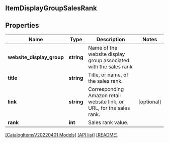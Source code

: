 ## ItemDisplayGroupSalesRank

## Properties

Name | Type | Description | Notes
------------ | ------------- | ------------- | -------------
**website_display_group** | **string** | Name of the website display group associated with the sales rank |
**title** | **string** | Title, or name, of the sales rank. |
**link** | **string** | Corresponding Amazon retail website link, or URL, for the sales rank. | [optional]
**rank** | **int** | Sales rank value. |

[[CatalogItemsV20220401 Models]](../) [[API list]](../../Api) [[README]](../../../README.md)
